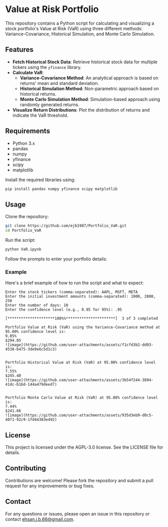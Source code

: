 # Value at Risk Portfolio

This repository contains a Python script for calculating and visualizing a stock portfolio's Value at Risk (VaR) using three different methods: Variance-Covariance, Historical Simulation, and Monte Carlo Simulation.

## Features

- **Fetch Historical Stock Data**: Retrieve historical stock data for multiple tickers using the `yfinance` library.
- **Calculate VaR**:
  - **Variance-Covariance Method**: An analytical approach is based on returns' mean and standard deviation.
  - **Historical Simulation Method**: Non-parametric approach based on historical returns.
  - **Monte Carlo Simulation Method**: Simulation-based approach using randomly generated returns.
- **Visualize Return Distributions**: Plot the distribution of returns and indicate the VaR threshold.

## Requirements

- Python 3.x
- pandas
- numpy
- yfinance
- scipy
- matplotlib

Install the required libraries using:
```bash
pip install pandas numpy yfinance scipy matplotlib
```
## Usage
Clone the repository:

```bash
git clone https://github.com/ejb1987/Portfolio_VaR.git
cd Portfolio_VaR
```
Run the script:

```bash
python VaR.ipynb
```
Follow the prompts to enter your portfolio details:

### Example
Here's a brief example of how to run the script and what to expect:
```
Enter the stock tickers (comma-separated): AAPL, MSFT, META
Enter the initial investment amounts (comma-separated): 1000, 2000, 250
Enter the number of days: 10
Enter the confidence level (e.g., 0.95 for 95%): .95

[*********************100%%**********************]  3 of 3 completed

Portfolio Value at Risk (VaR) using the Variance-Covariance method at 95.00% confidence level is:
9.05%
$294.05
![image](https://github.com/user-attachments/assets/f1cfd3b2-dd93-4538-b475-3de9e6c5d1c3)


Portfolio Historical Value at Risk (VaR) at 95.00% confidence level is:
7.55%
$245.40
![image](https://github.com/user-attachments/assets/3b54f244-3894-41dc-b16d-144a479deed7)


Portfolio Monte Carlo Value at Risk (VaR) at 95.00% confidence level is:
7.44%
$241.66
![image](https://github.com/user-attachments/assets/935d3eb9-d0c5-4071-92c9-1fd44303e492)

```
## License
This project is licensed under the AGPL-3.0 license. See the LICENSE file for details.

## Contributing
Contributions are welcome! Please fork the repository and submit a pull request for any improvements or bug fixes.

## Contact
For any questions or issues, please open an issue in this repository or contact ehsan.j.b.66@gmail.com.
